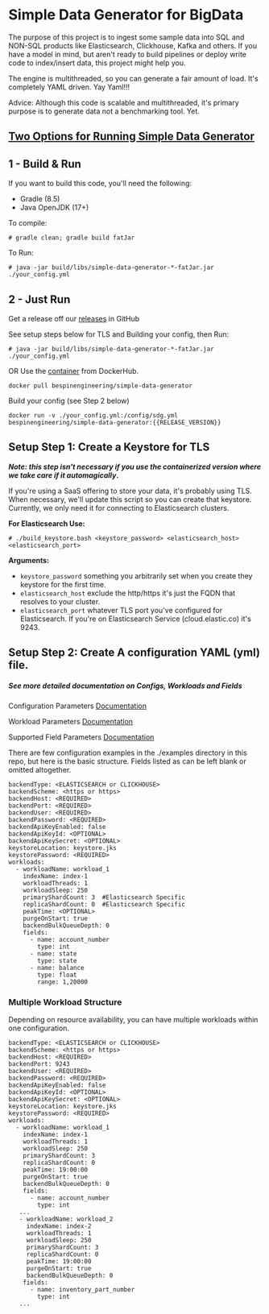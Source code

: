 # Simple Data Generator for BigData
The purpose of this project is to ingest some sample data into SQL and NON-SQL products like Elasticsearch, Clickhouse, Kafka and others. 
If you have a model in mind, but aren't ready to build pipelines or deploy write code to index/insert data, this project might help you.

The engine is multithreaded, so you can generate a fair amount of load.
It's completely YAML driven. Yay Yaml!!!

Advice: Although this code is scalable and multithreaded, it's primary purpose is to generate data not a benchmarking tool. Yet. 

## <U> Two Options for Running Simple Data Generator</U>

## 1 - Build & Run

If you want to build this code, you'll need the following:
* Gradle (8.5)
* Java OpenJDK (17+)

To compile: <P>
```# gradle clean; gradle build fatJar``` <P>
To Run: <P>
```# java -jar build/libs/simple-data-generator-*-fatJar.jar ./your_config.yml```

## 2 - Just Run
Get a release off our [releases](https://github.com/bespinengineering/simple-data-generator/releases) in GitHub

See setup steps below for TLS and Building your config, then Run: <P>
```# java -jar build/libs/simple-data-generator-*-fatJar.jar ./your_config.yml```

OR
Use the [container](https://hub.docker.com/r/bespinengineering/simple-data-generator) from DockerHub.

```docker pull bespinengineering/simple-data-generator``` <p>
Build your config (see Step 2 below)<p>
```docker run -v ./your_config.yml:/config/sdg.yml bespinengineering/simple-data-generator:{{RELEASE_VERSION}}```


## Setup Step 1: Create a Keystore for TLS 

_<B>Note: this step isn't necessary if you use the containerized version where we take care if it automagically_.</B>

If you're using a SaaS offering to store your data, it's probably using TLS.  
When necessary, we'll update this script so you can create that keystore.  
Currently, we only need it for connecting to Elasticsearch clusters.   

**For Elasticsearch Use:**
```
# ./build_keystore.bash <keystore_password> <elasticsearch_host> <elasticsearch_port>
```
**Arguments:** 
  * ```keystore_password``` something you arbitrarily set when you create they keystore for the first time.
  * ```elasticsearch_host``` exclude the http/https it's just the FQDN that resolves to your cluster.
  * ```elasticsearch_port``` whatever TLS port you've configured for Elasticsearch.  If you're on Elasticsearch Service (cloud.elastic.co) it's 9243.


## Setup Step 2: Create A configuration YAML (yml) file.

##### See more detailed documentation on Configs, Workloads and Fields
Configuration Parameters [Documentation](https://github.com/bespinengineering/simple-data-generator/blob/master/docs/configuration_parameters.md) 

Workload Parameters [Documentation](https://github.com/bespinengineering/simple-data-generator/blob/master/docs/workload_parameters.md) 

Supported Field Parameters [Documentation](https://github.com/bespinengineering/simple-data-generator/blob/master/docs/supported_fields.md) 



There are few configuration examples in the ./examples directory in this repo, but here is the basic structure.
Fields listed as <OPTIONAL> can be left blank or omitted altogether. 
```
backendType: <ELASTICSEARCH or CLICKHOUSE>
backendScheme: <https or https>
backendHost: <REQUIRED>
backendPort: <REQUIRED>
backendUser: <REQUIRED>
backendPassword: <REQUIRED>
backendApiKeyEnabled: false
backendApiKeyId: <OPTIONAL>
backendApiKeySecret: <OPTIONAL>
keystoreLocation: keystore.jks
keystorePassword: <REQUIRED>
workloads:
  - workloadName: workload_1
    indexName: index-1    
    workloadThreads: 1
    workloadSleep: 250
    primaryShardCount: 3  #Elasticsearch Specific
    replicaShardCount: 0  #Elasticsearch Specific
    peakTime: <OPTIONAL>
    purgeOnStart: true
    backendBulkQueueDepth: 0
    fields:
      - name: account_number
        type: int
      - name: state
        type: state
      - name: balance
        type: float
        range: 1,20000

```
### Multiple Workload Structure
Depending on resource availability, you can have multiple workloads within one configuration.

```
backendType: <ELASTICSEARCH or CLICKHOUSE>
backendScheme: <https or https>
backendHost: <REQUIRED>
backendPort: 9243
backendUser: <REQUIRED>
backendPassword: <REQUIRED>
backendApiKeyEnabled: false
backendApiKeyId: <OPTIONAL>
backendApiKeySecret: <OPTIONAL>
keystoreLocation: keystore.jks
keystorePassword: <REQUIRED>
workloads:
  - workloadName: workload_1
    indexName: index-1
    workloadThreads: 1
    workloadSleep: 250
    primaryShardCount: 3
    replicaShardCount: 0
    peakTime: 19:00:00
    purgeOnStart: true
    backendBulkQueueDepth: 0
    fields:
      - name: account_number
        type: int
   ...
   - workloadName: workload_2
     indexName: index-2
     workloadThreads: 1
     workloadSleep: 250
     primaryShardCount: 3
     replicaShardCount: 0
     peakTime: 19:00:00
     purgeOnStart: true
     backendBulkQueueDepth: 0
    fields:
      - name: inventory_part_number
        type: int
   ...
```
